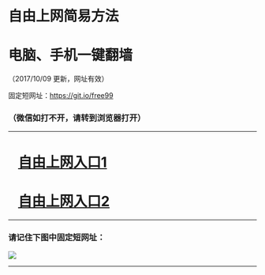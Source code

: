 ﻿# 自由上网简易方法

# 电脑、手机一键翻墙

（2017/10/09 更新，网址有效）

固定短网址：https://git.io/free99

### （微信如打不开，请转到浏览器打开）


***





# &nbsp;&nbsp; <a href="http://ft89045483.fwq-tz-1001.info/fwqtz01.html?t=100900115002 " target="_blank">自由上网入口1</a>
# &nbsp;&nbsp; <a href="http://ft519726784.fwq-tz-1002.info/fwqtz02.html?t=100900127766 " target="_blank">自由上网入口2</a>
***

### 请记住下图中固定短网址：

<img src="https://s3-us-west-2.amazonaws.com/fwq-1001/yjfq-20170905okok.png" /> 


***

